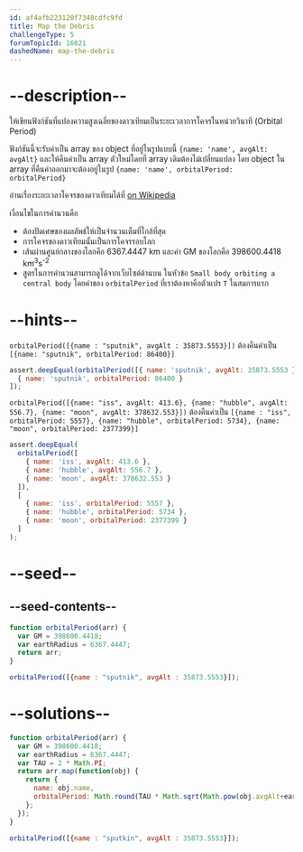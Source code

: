 ```yaml
---
id: af4afb223120f7348cdfc9fd
title: Map the Debris
challengeType: 5
forumTopicId: 16021
dashedName: map-the-debris
---
```


# --description--

ให้เขียนฟังก์ชันที่แปลงความสูงเฉลี่ยของดาวเทียมเป็นระยะเวลาการโคจรในหน่วยวินาที (Orbital Period)

ฟังก์ชันนี้จะรับค่าเป็น array ของ object ที่อยู่ในรูปแบบนี้ `{name: 'name', avgAlt: avgAlt}` และให้คืนค่าเป็น array ตัวใหม่โดยที่ array เดิมต้องไม่เปลี่ยนแปลง โดย object ใน array ที่คืนค่าออกมาจะต้องอยู่ในรูป `{name: 'name', orbitalPeriod: orbitalPeriod}`

อ่านเรื่องระยะเวลาโคจรของดาวเทียมได้ที่ [on Wikipedia](http://en.wikipedia.org/wiki/Orbital_period)

เงื่อนไขในการคำนวนคือ

- ต้องปัดเศษของผลลัพธ์ให้เป็นจำนวนเต็มที่ใกล้ที่สุด 
- การโคจรของดาวเทียมนั้นเป็นการโคจรรอบโลก
- เส้นผ่านศูนย์กลางของโลกคือ 6367.4447 km และค่า GM ของโลกคือ 398600.4418 km<sup>3</sup>s<sup>-2</sup>
- สูตรในการคำนวนสามารถดูได้จากเว็บไซต์ด้านบน ในหัวข้อ `Small body orbiting a central body` โดยค่าของ `orbitalPeriod` ที่เราต้องหาคือตัวแปร `T` ในสมการแรก

# --hints--

`orbitalPeriod([{name : "sputnik", avgAlt : 35873.5553}])` ต้องคืนค่าเป็น `[{name: "sputnik", orbitalPeriod: 86400}]`

```js
assert.deepEqual(orbitalPeriod([{ name: 'sputnik', avgAlt: 35873.5553 }]), [
  { name: 'sputnik', orbitalPeriod: 86400 }
]);
```

`orbitalPeriod([{name: "iss", avgAlt: 413.6}, {name: "hubble", avgAlt: 556.7}, {name: "moon", avgAlt: 378632.553}])` ต้องคืนค่าเป็น `[{name : "iss", orbitalPeriod: 5557}, {name: "hubble", orbitalPeriod: 5734}, {name: "moon", orbitalPeriod: 2377399}]`

```js
assert.deepEqual(
  orbitalPeriod([
    { name: 'iss', avgAlt: 413.6 },
    { name: 'hubble', avgAlt: 556.7 },
    { name: 'moon', avgAlt: 378632.553 }
  ]),
  [
    { name: 'iss', orbitalPeriod: 5557 },
    { name: 'hubble', orbitalPeriod: 5734 },
    { name: 'moon', orbitalPeriod: 2377399 }
  ]
);
```

# --seed--

## --seed-contents--

```js
function orbitalPeriod(arr) {
  var GM = 398600.4418;
  var earthRadius = 6367.4447;
  return arr;
}

orbitalPeriod([{name : "sputnik", avgAlt : 35873.5553}]);
```

# --solutions--

```js
function orbitalPeriod(arr) {
  var GM = 398600.4418;
  var earthRadius = 6367.4447;
  var TAU = 2 * Math.PI;
  return arr.map(function(obj) {
    return {
      name: obj.name,
      orbitalPeriod: Math.round(TAU * Math.sqrt(Math.pow(obj.avgAlt+earthRadius, 3)/GM))
    };
  });
}

orbitalPeriod([{name : "sputkin", avgAlt : 35873.5553}]);
```

